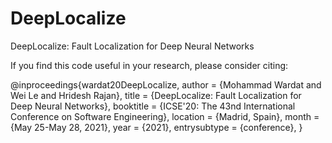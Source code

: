 # DeepLocalize
DeepLocalize: Fault Localization for Deep Neural Networks


If you find this code useful in your research, please consider citing:

@inproceedings{wardat20DeepLocalize,
  author = {Mohammad Wardat and Wei Le and Hridesh Rajan},
  title = {DeepLocalize: Fault Localization for Deep Neural Networks},
  booktitle = {ICSE'20: The 43nd International Conference on Software Engineering},
  location = {Madrid, Spain},
  month = {May 25-May 28, 2021},
  year = {2021},
  entrysubtype = {conference},
}